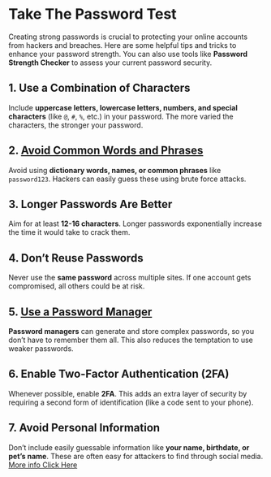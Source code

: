 # Take The Password Test

Creating strong passwords is crucial to protecting your online accounts from hackers and breaches. Here are some helpful tips and tricks to enhance your password strength. You can also use tools like **Password Strength Checker** to assess your current password security.

## 1. Use a Combination of Characters
Include **uppercase letters, lowercase letters, numbers, and special characters** (like `@`, `#`, `%`, etc.) in your password. The more varied the characters, the stronger your password.

## 2. [Avoid Common Words and Phrases](https://passwordstrengthchecker.pro/)
Avoid using **dictionary words, names, or common phrases** like `password123`. Hackers can easily guess these using brute force attacks.

## 3. Longer Passwords Are Better
Aim for at least **12-16 characters**. Longer passwords exponentially increase the time it would take to crack them.

## 4. Don’t Reuse Passwords
Never use the **same password** across multiple sites. If one account gets compromised, all others could be at risk.

## 5. [Use a Password Manager](https://passwordstrengthchecker.pro/)
**Password managers** can generate and store complex passwords, so you don’t have to remember them all. This also reduces the temptation to use weaker passwords.

## 6. Enable Two-Factor Authentication (2FA)
Whenever possible, enable **2FA**. This adds an extra layer of security by requiring a second form of identification (like a code sent to your phone).

## 7. Avoid Personal Information
Don’t include easily guessable information like **your name, birthdate, or pet’s name**. These are often easy for attackers to find through social media.
[More info Click Here](https://passwordstrengthchecker.pro/)
